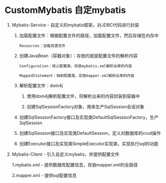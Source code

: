 # CustomMybatis 自定mybatis

1. Mybatis-Service - 自定义的mybatis框架，对JDBC代码进行封装

   1. 加载配置文件：根据配置文件的路径，加载配置文件，然后存储在内存中
   
        `Resources：加载资源文件`
   
   2. 创建JavaBean（容器对象）：存放的就是配置文件的解析内容
   
        `Configuration：核心配置类，存放mybatis.xml解析出来的内容`
        
        `MappedStatement：映射配置类，存放mapper.xml解析出来的内容`
   
   3. 解析配置文件：dom4j
   
      1. 使用dom4j解析配置文件，将解析出来的内容封装到容器中
      
      2. 创建SqlSessionFactory对象，用来生产SqlSession会话对象

   4. 创建SqlSessionFactory接口及实现类DefaultSqlSessionFactory，生产SqlSession

   5. 创建SqlSession接口及实现类DefaultSession，定义对数据库的crud操作

   6. 创建Executor接口及实现类SimpleExecutor实现类，实现执行sql的功能

2. Mybatis-Client - 引入自定义mybatis，并提供配置文件

   1.mybatis.xml - 提供数据库配置信息，存放mapper.xml的全路径
   
   2.mapper.xml - 提供sql配置信息        